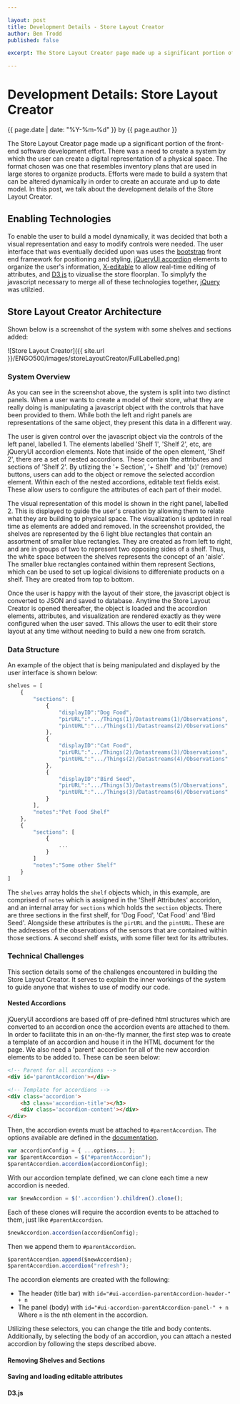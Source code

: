 ```yaml
---

layout: post
title: Development Details - Store Layout Creator
author: Ben Trodd
published: false

excerpt: The Store Layout Creator page made up a significant portion of the front-end software development effort. There was a need to create a system by which the user can create a digital representation of a physical space. The format chosen was one that resembles inventory plans that are used in large stores to organize products. Efforts were made to build a system that can be altered dynamically in order to create an accurate and up to date model. In this post, we talk about the development details of the Store Layout Creator.

---
```

# Development Details: Store Layout Creator
<p class='blog-post-meta'>{{ page.date | date: "%Y-%m-%d" }} by {{ page.author }}</p>

The Store Layout Creator page made up a significant portion of the front-end software development effort. There was a need to create a system by which the user can create a digital representation of a physical space. The format chosen was one that resembles inventory plans that are used in large stores to organize products. Efforts were made to build a system that can be altered dynamically in order to create an accurate and up to date model. In this post, we talk about the development details of the Store Layout Creator.

## Enabling Technologies

To enable the user to build a model dynamically, it was decided that both a visual representation and easy to modify controls were needed. The user interface that was eventually decided upon was uses the [bootstrap](http://getbootstrap.com) front end framework for positioning and styling, [jQueryUI accordion](http://jqueryui.com/accordion/) elements to organize the user's information, [X-editable](http://vitalets.github.io/x-editable/) to allow real-time editing of attributes, and [D3.js](http://d3js.org/) to vizualise the store floorplan. To simplyfy the javascript necessary to merge all of these technologies together, [jQuery](http://jquery.com/) was utilzied.

## Store Layout Creator Architecture

Shown below is a screenshot of the system with some shelves and sections added:

![Store Layout Creator]({{ site.url }}/ENGO500/images/storeLayoutCreator/FullLabelled.png)

### System Overview

As you can see in the screenshot above, the system is split into two distinct panels. When a user wants to create a model of their store, what they are really doing is manipulating a javascript object with the controls that have been provided to them. While both the left and right panels are representations of the same object, they present this data in a different way. 

The user is given control over the javascript object via the controls of the left panel, labelled 1. The elements labelled 'Shelf 1', 'Shelf 2', etc, are jQueryUI accordion elements. Note that inside of the open element, 'Shelf 2', there are a set of nested accordions. These contain the attributes and sections of 'Shelf 2'. By utlizing the '+ Section', '+ Shelf' and '(x)' (remove) buttons, users can add to the object or remove the selected accordion element. Within each of the nested accordions, editable text fields exist. These allow users to configure the attributes of each part of their model.

The visual representation of this model is shown in the right panel, labelled 2. This is displayed to guide the user's creation by allowing them to relate what they are building to physical space. The visualization is updated in real time as elements are added and removed. In the screenshot provided, the shelves are represented by the 6 light blue rectangles that contain an assortment of smaller blue rectangles. They are created as from left to right, and are in groups of two to represent two opposing sides of a shelf. Thus, the white space between the shelves represents the concept of an 'aisle'. The smaller blue rectangles contained within them represent Sections, which can be used to set up logical divisions to differeniate products on a shelf. They are created from top to bottom.

Once the user is happy with the layout of their store, the javascript object is converted to JSON and saved to database. Anytime the Store Layout Creator is opened thereafter, the object is loaded and the accordion elements, attributes, and visualization are rendered exactly as they were configured when the user saved. This allows the user to edit their store layout at any time without needing to build a new one from scratch.

### Data Structure

An example of the object that is being manipulated and displayed by the user interface is shown below:

~~~ javascript
shelves = [
	{
		"sections": [
			{
				"displayID":"Dog Food",
				"pirURL":".../Things(1)/Datastreams(1)/Observations",
				"pintURL":".../Things(1)/Datastreams(2)/Observations"
			},
			{
				"displayID":"Cat Food",
				"pirURL":".../Things(2)/Datastreams(3)/Observations",
				"pintURL":".../Things(2)/Datastreams(4)/Observations"
			},
			{
				"displayID":"Bird Seed",
				"pirURL":".../Things(3)/Datastreams(5)/Observations",
				"pintURL":".../Things(3)/Datastreams(6)/Observations"
			}
		],
		"notes":"Pet Food Shelf"
	},
	{
		"sections": [
			{
				...
			}
		]
		"notes":"Some other Shelf"
	}
]
~~~

The `shelves` array holds the `shelf` objects which, in this example, are comprised of `notes` which is assigned in the 'Shelf Attributes' accoridon, and an internal array for `sections` which holds the `section` objects. There are three sections in the first shelf, for 'Dog Food', 'Cat Food' and 'Bird Seed'. Alongside these attributes is the `pirURL` and the `pintURL`. These are the addresses of the observations of the sensors that are contained within those sections. A second shelf exists, with some filler text for its attributes.

### Technical Challenges

This section details some of the challenges encountered in building the Store Layout Creator. It serves to explain the inner workings of the system to guide anyone that wishes to use of modify our code.

#### Nested Accordions

jQueryUI accordions are based off of pre-defined html structures which are converted to an accordion once the accordion events are attached to them. In order to facilitate this in an on-the-fly manner, the first step was to create a template of an accordion and house it in the HTML document for the page. We also need a 'parent' accordion for all of the new accordion elements to be added to. These can be seen below:

~~~ html
<!-- Parent for all accordions -->
<div id='parentAccordion'></div>

<!-- Template for accordions -->
<div class='accordion'>
	<h3 class='accordion-title'></h3>
	<div class='accordion-content'></div>
</div>
~~~

Then, the accordion events must be attached to `#parentAccordion`. The options available are defined in the [documentation](http://api.jqueryui.com/accordion/).

~~~ javascript
var accordionConfig = { ...options... };
var $parentAccordion = $("#parentAccordion");
$parentAccordion.accordion(accordionConfig);
~~~

With our accordion template defined, we can clone each time a new accordion is needed.

~~~ javascript
var $newAccordion = $('.accordion').children().clone();
~~~

Each of these clones will require the accordion events to be attached to them, just like `#parentAccordion`.

~~~ javascript
$newAccordion.accordion(accordionConfig);
~~~

Then we append them to `#parentAccordion`.

~~~ javascript
$parentAccordion.append($newAccordion);
$parentAccordion.accordion("refresh");
~~~

The accordion elements are created with the following:
* The header (title bar) with `id="#ui-accordion-parentAccordion-header-" + n`
* The panel (body) with `id="#ui-accordion-parentAccordion-panel-" + n`
Where `n` is the nth element in the accordion.

Utilizing these selectors, you can change the title and body contents. Additionally, by selecting the body of an accordion, you can attach a nested accordion by following the steps described above.

#### Removing Shelves and Sections

#### Saving and loading editable attributes

#### D3.js
